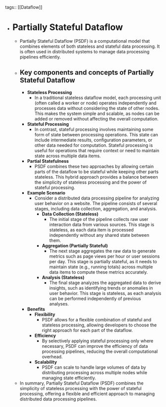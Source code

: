 tags:: [[Dataflow]]

- # Partially Stateful Dataflow
	- Partially Stateful Dataflow (PSDF) is a computational model that combines elements of both stateless and stateful data processing. It is often used in distributed systems to manage data processing pipelines efficiently.
	- ## Key components and concepts of Partially Stateful Dataflow
		- **Stateless Processing**
			- In a traditional stateless dataflow model, each processing unit (often called a worker or node) operates independently and processes data without considering the state of other nodes. This makes the system simple and scalable, as nodes can be added or removed without affecting the overall computation.
		- **Stateful Processing**
			- In contrast, stateful processing involves maintaining some form of state between processing operations. This state can include intermediate results, configuration parameters, or other data needed for computation. Stateful processing is useful for operations that require context or need to maintain state across multiple data items.
		- **Partial Statefulness**
			- PSDF combines these two approaches by allowing certain parts of the dataflow to be stateful while keeping other parts stateless. This hybrid approach provides a balance between the simplicity of stateless processing and the power of stateful processing.
		- **Example Scenario**
			- Consider a distributed data processing pipeline for analyzing user behavior on a website. The pipeline consists of several stages, including data collection, aggregation, and analysis.
				- **Data Collection (Stateless)**
					- The initial stage of the pipeline collects raw user interaction data from various sources. This stage is stateless, as each data item is processed independently without any shared state between them.
				- **Aggregation (Partially Stateful)**
					- The next stage aggregates the raw data to generate metrics such as page views per hour or user sessions per day. This stage is partially stateful, as it needs to maintain state (e.g., running totals) across multiple data items to compute these metrics accurately.
				- **Analysis (Stateless)**
					- The final stage analyzes the aggregated data to derive insights, such as identifying trends or anomalies in user behavior. This stage is stateless, as each analysis can be performed independently of previous analyses.
		- **Benefits**
			- **Flexibility**
				- PSDF allows for a flexible combination of stateful and stateless processing, allowing developers to choose the right approach for each part of the dataflow.
			- **Efficiency**
				- By selectively applying stateful processing only where necessary, PSDF can improve the efficiency of data processing pipelines, reducing the overall computational overhead.
			- **Scalability**
				- PSDF can scale to handle large volumes of data by distributing processing across multiple nodes while managing state efficiently.
	- In summary, Partially Stateful Dataflow (PSDF) combines the simplicity of stateless processing with the power of stateful processing, offering a flexible and efficient approach to managing distributed data processing pipelines.